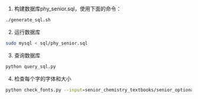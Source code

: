 1. 构建数据库phy_senior.sql，使用下面的命令：
```bash
./generate_sql.sh
```

2. 运行数据库
```bash
sudo mysql < sql/phy_senior.sql
```

3. 查询数据库
```bash
python query_sql.py 
``` 

4. 检查每个字的字体和大小
```bash
python check_fonts.py --input=senior_chemistry_textbooks/senior_optional_3.pdf  > log/fonts.log
```

